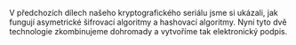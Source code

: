 <!-- dcterms:identifier = aspnetcz#2409 -->
<!-- dcterms:title = Přísně tajné šifry (5): Elektronický podpis, k čemu je vlastně dobrý a co neumí -->
<!-- dcterms:abstract = V předchozích dílech našeho kryptografického seriálu jsme si ukázali, jak fungují asymetrické šifrovací algoritmy a hashovací algoritmy. Nyní tyto dvě technologie zkombinujeme dohromady a vytvoříme tak elektronický podpis. -->
<!-- np9:categoryId = 2 -->
<!-- x4w:category = Bezpečnost -->
<!-- np9:authorId = 1 -->
<!-- np9:authorEmail = michal.valasek@altairis.cz -->
<!-- dcterms:creator = Michal Altair Valášek -->
<!-- dcterms:created = 2013-01-08T02:40:58.903+01:00 -->
<!-- dcterms:dateAccepted = 2012-11-20T00:00:00+01:00 -->
<!-- x4w:alternateUrl = http://tech.ihned.cz/geekosfera/c1-58689370-prisne-tajne-sifry-elektronicky-podpis-k-cemu-je-vlastne-dobry-a-co-neumi -->
<!-- x4w:pictureWidth = 150 -->
<!-- x4w:pictureHeight = 150 -->
<!-- x4w:pictureUrl = /perex-pictures/20121120-prisne-tajne-sifry-5-elektronicky-podpis-k-cemu-je-vlastne-dobry-a-co-neumi.jpg -->

V předchozích dílech našeho kryptografického seriálu jsme si ukázali, jak fungují asymetrické šifrovací algoritmy a hashovací algoritmy. Nyní tyto dvě technologie zkombinujeme dohromady a vytvoříme tak elektronický podpis.